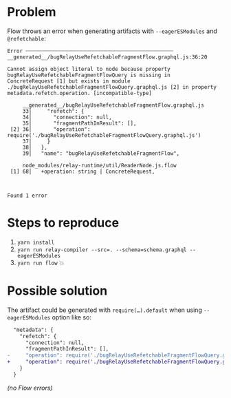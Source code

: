 # Problem

Flow throws an error when generating artifacts with `--eagerESModules` and `@refetchable`:

```text
Error ┈┈┈┈┈┈┈┈┈┈┈┈┈┈┈┈┈┈┈┈┈┈┈┈┈┈┈┈┈┈┈┈┈┈┈┈┈┈┈┈┈┈┈┈┈┈┈┈ __generated__/bugRelayUseRefetchableFragmentFlow.graphql.js:36:20

Cannot assign object literal to node because property bugRelayUseRefetchableFragmentFlowQuery is missing in
ConcreteRequest [1] but exists in module ./bugRelayUseRefetchableFragmentFlowQuery.graphql.js [2] in property
metadata.refetch.operation. [incompatible-type]

     __generated__/bugRelayUseRefetchableFragmentFlow.graphql.js
     33│     "refetch": {
     34│       "connection": null,
     35│       "fragmentPathInResult": [],
 [2] 36│       "operation": require('./bugRelayUseRefetchableFragmentFlowQuery.graphql.js')
     37│     }
     38│   },
     39│   "name": "bugRelayUseRefetchableFragmentFlow",

     node_modules/relay-runtime/util/ReaderNode.js.flow
 [1] 68│   +operation: string | ConcreteRequest,



Found 1 error
```

# Steps to reproduce

1) `yarn install`
2) `yarn run relay-compiler --src=. --schema=schema.graphql --eagerESModules`
3) `yarn run flow` 💥

# Possible solution

The artifact could be generated with `require(…).default` when using `--eagerESModules` option like so:

```diff
  "metadata": {
    "refetch": {
      "connection": null,
      "fragmentPathInResult": [],
-     "operation": require('./bugRelayUseRefetchableFragmentFlowQuery.graphql.js')
+     "operation": require('./bugRelayUseRefetchableFragmentFlowQuery.graphql.js').default
    }
  }
```

_(no Flow errors)_
